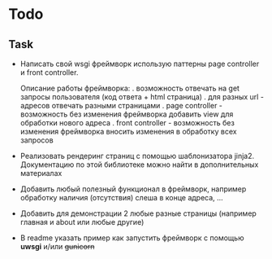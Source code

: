 # Todo

## Task

- Написать свой wsgi фреймворк использую паттерны
    page controller и front controller.

    Описание работы фреймворка:
    . возможность отвечать на get запросы пользователя
        (код ответа + html страница)
    . для разных url - адресов отвечать разными страницами
    . page controller - возможность без изменения
        фреймворка добавить view для обработки нового адреса
    . front controller - возможность без изменения
        фреймворка вносить изменения в обработку всех запросов

- Реализовать рендеринг страниц с помощью шаблонизатора jinja2.
    Документацию по этой библиотеке можно найти в дополнительных материалах

- Добавить любый полезный функционал в фреймворк,
    например обработку наличия (отсутствия) слеша в конце адреса, ...

- Добавить для демонстрации 2 любые разные страницы
    (например главная и about или любые другие)

- В readme указать пример как запустить фреймворк
    с помощью **uwsgi** и/или ~~gunicorn~~

